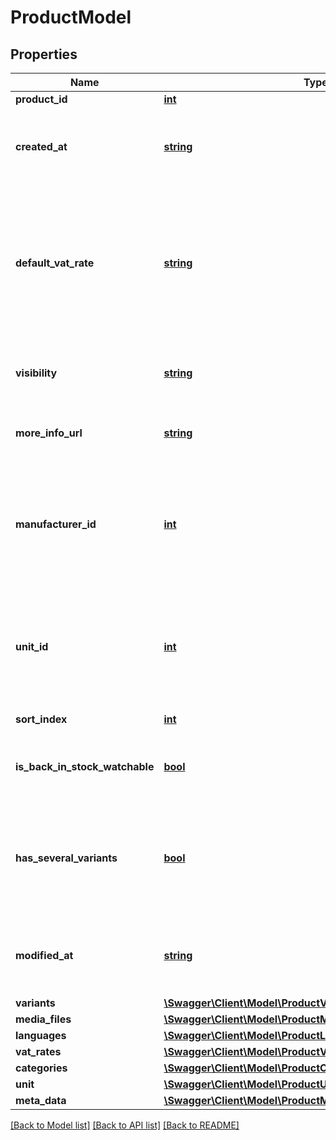 # ProductModel

## Properties
Name | Type | Description | Notes
------------ | ------------- | ------------- | -------------
**product_id** | [**int**](.md) |  | [optional] 
**created_at** | [**string**](.md) | A timestamp of when the product was created. The time should be formatted using ISO-8601 | [optional] 
**default_vat_rate** | [**string**](.md) | The default vat rate for this product. Will fall back to shop default if null. To fetch country specific vat rates, please use include&#x3D;vatRates or use the /products/x/vat-rates endpoint. | [optional] [default to 'null']
**visibility** | [**string**](.md) | The visibility of this product. Supported values are: hidden, visible, pricelists | [optional] [default to 'hidden']
**more_info_url** | [**string**](.md) | A valid URL to a web page with more information for this product | [optional] 
**manufacturer_id** | [**int**](.md) | The id of the manufacturer to use for this product. Fetch and handle available manufacturers using the /product-manufacturers endpoint | [optional] 
**unit_id** | [**int**](.md) | The id of the unit to use for this product if not standard. Fetch and handle available units using the /product-units endpoint | [optional] 
**sort_index** | [**int**](.md) | Sort index for this product in a list | [optional] 
**is_back_in_stock_watchable** | [**bool**](.md) | Should this product be watchable for customers when it is back in stock? | [optional] [default to true]
**has_several_variants** | [**bool**](.md) | Indicates if the products has several variants or not. The remaining variants can be fetched using the /products/{product id}/variants endpoint | [optional] 
**modified_at** | [**string**](.md) | A timestamp of when the product was modified. The time should be formatted using ISO-8601 | [optional] 
**variants** | [**\Swagger\Client\Model\ProductVariantModelCollection**](ProductVariantModelCollection.md) |  | [optional] 
**media_files** | [**\Swagger\Client\Model\ProductMediaFileLinkModelCollection**](ProductMediaFileLinkModelCollection.md) |  | [optional] 
**languages** | [**\Swagger\Client\Model\ProductLanguageModelCollection**](ProductLanguageModelCollection.md) |  | [optional] 
**vat_rates** | [**\Swagger\Client\Model\ProductVatRateModelCollection**](ProductVatRateModelCollection.md) |  | [optional] 
**categories** | [**\Swagger\Client\Model\ProductCategoryLinkModelCollection**](ProductCategoryLinkModelCollection.md) |  | [optional] 
**unit** | [**\Swagger\Client\Model\ProductUnitModelItem**](ProductUnitModelItem.md) |  | [optional] 
**meta_data** | [**\Swagger\Client\Model\ProductMetaDataModelCollection**](ProductMetaDataModelCollection.md) |  | [optional] 


[[Back to Model list]](../README.md#documentation-for-models) [[Back to API list]](../README.md#documentation-for-api-endpoints) [[Back to README]](../README.md)


